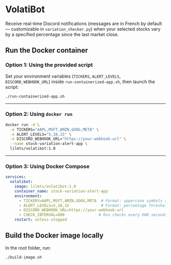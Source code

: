 # VolatiBot

Receive real-time Discord notifications (messages are in French by default — customizable in `variation_checker.py`) when your selected stocks vary by a specified percentage since the last market close.


## Run the Docker container

### Option 1: Using the provided script

Set your environment variables (`TICKERS`, `ALERT_LEVELS`, `DISCORD_WEBHOOK_URL`) inside `run-containerized-app.sh`, then launch the script:

```bash
./run-containerized-app.sh
```

---

### Option 2: Using `docker run`

```bash
docker run -d \
  -e TICKERS="AAPL,MSFT,AMZN,GOOG,META" \
  -e ALERT_LEVELS="5,10,15" \
  -e DISCORD_WEBHOOK_URL="https://your-webhook-url" \
  --name stock-variation-alert-app \
  lilmts/volatibot:1.0
```

---

### Option 3: Using Docker Compose

```yaml
services:
  volatibot:
    image: lilmts/volatibot:1.0
    container_name: stock-variation-alert-app
    environment:
      - TICKERS=AAPL,MSFT,AMZN,GOOG,META  # Format: uppercase symbols separated by commas
      - ALERT_LEVELS=5,10,15              # Format: percentage thresholds separated by commas
      - DISCORD_WEBHOOK_URL=https://your-webhook-url
      - CHECK_INTERVAL=600               # Run checks every 600 seconds (10 minutes)
    restart: unless-stopped
```

## Build the Docker image locally

In the root folder, run:

```bash
./build-image.sh
```
